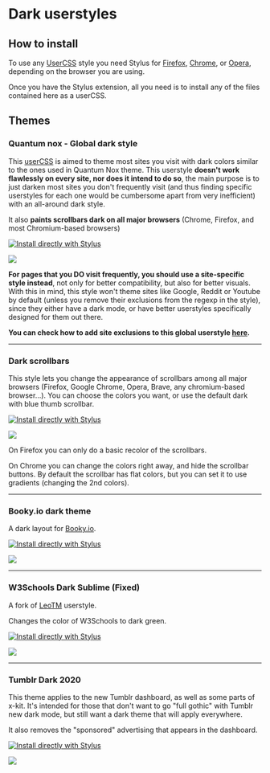 # Dark userstyles

## How to install
To use any [UserCSS](https://github.com/openstyles/stylus/wiki/UserCSS) style you need Stylus for [Firefox](https://addons.mozilla.org/en-US/firefox/addon/styl-us/), [Chrome](https://chrome.google.com/webstore/detail/stylus/clngdbkpkpeebahjckkjfobafhncgmne), or [Opera](https://addons.opera.com/en-gb/extensions/details/stylus/), depending on the browser you are using.

Once you have the Stylus extension, all you need is to install any of the files contained here as a userCSS.

## Themes

### Quantum nox - Global dark style
This [userCSS](https://github.com/openstyles/stylus/wiki/UserCSS) is aimed to theme most sites you visit with dark colors similar to the ones used in Quantum Nox theme. This userstyle **doesn't work flawlessly on every site, nor does it intend to do so**, the main purpose is to just darken most sites you don't frequently visit (and thus finding specific userstyles for each one would be cumbersome apart from very inefficient) with an all-around dark style.

It also **paints scrollbars dark on all major browsers** (Chrome, Firefox, and most Chromium-based browsers)

[![Install directly with Stylus](https://img.shields.io/badge/Install%20directly%20with-Stylus-00adad.svg)](https://raw.githubusercontent.com/Izheil/Dark-userstyles/master/Global%20dark%20userstyle/Quantum%20Nox%20-%20Global%20dark%20style.user.css)

<img src="https://i.imgur.com/mbeHNQp.png">

**For pages that you DO visit frequently, you should use a site-specific style instead**, not only for better compatibility, but also for better visuals.
With this in mind, this style won't theme sites like Google, Reddit or Youtube by default (unless you remove their exclusions from the regexp in the style), since they either have a dark mode, or have better userstyles specifically designed for them out there.

**You can check how to add site exclusions to this global userstyle [here](https://github.com/Izheil/Dark-userstyles/tree/master/Global%20dark%20userstyle#how-to-add-per-site-exclusions).**

---

### Dark scrollbars

This style lets you change the appearance of scrollbars among all major browsers (Firefox, Google Chrome, Opera, Brave, any chromium-based browser...).
You can choose the colors you want, or use the default dark with blue thumb scrollbar.

[![Install directly with Stylus](https://img.shields.io/badge/Install%20directly%20with-Stylus-00adad.svg)](https://raw.githubusercontent.com/Izheil/Dark-userstyles/master/Global%20dark%20userstyle/Quantum%20Nox%20-%20Dark%20scrollbars.user.css)

<img src="https://i.imgur.com/L0rPkLr.png">

On Firefox you can only do a basic recolor of the scrollbars.

On Chrome you can change the colors right away, and hide the scrollbar buttons. By default the scrollbar has flat colors, but you can set it to use gradients (changing the 2nd colors).

---

### Booky.io dark theme

A dark layout for [Booky.io](https://booky.io/).

[![Install directly with Stylus](https://img.shields.io/badge/Install%20directly%20with-Stylus-00adad.svg)](https://raw.githubusercontent.com/Izheil/Dark-userstyles/master/Specific%20site%20themes/Booky%20dark.user.css)

<img src="https://i.imgur.com/1i6jtIV.png">

---

### W3Schools Dark Sublime (Fixed)

A fork of [LeoTM](https://userstyles.org/styles/128883/w3schools-dark-sublime) userstyle.

Changes the color of W3Schools to dark green.

[![Install directly with Stylus](https://img.shields.io/badge/Install%20directly%20with-Stylus-00adad.svg)](https://raw.githubusercontent.com/Izheil/Dark-userstyles/master/Specific%20site%20themes/W3Schools%20Dark%20Sublime%20(Fixed).user.css)

<img src="https://i.imgur.com/afvc1vU.png">

---

### Tumblr Dark 2020

This theme applies to the new Tumblr dashboard, as well as some parts of x-kit.
It's intended for those that don't want to go "full gothic" with Tumblr new dark mode, but still want a dark theme that will apply everywhere.

It also removes the "sponsored" advertising that appears in the dashboard.

[![Install directly with Stylus](https://img.shields.io/badge/Install%20directly%20with-Stylus-00adad.svg)](https://github.com/Izheil/Dark-userstyles/raw/master/Specific%20site%20themes/Tumblr%20Dark%202020.user.css)

<img src="https://i.imgur.com/I4aKBEw.jpg">